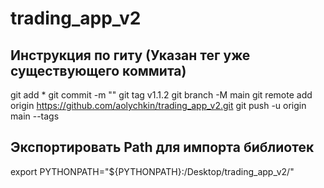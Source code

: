 # trading_app_v2
## Инструкция по гиту (Указан тег уже существующего коммита)
git add *
git commit -m ""
git tag v1.1.2
git branch -M main
git remote add origin https://github.com/aolychkin/trading_app_v2.git
git push -u origin main --tags

## Экспортировать Path для импорта библиотек
export PYTHONPATH="${PYTHONPATH}:/Desktop/trading_app_v2/"
